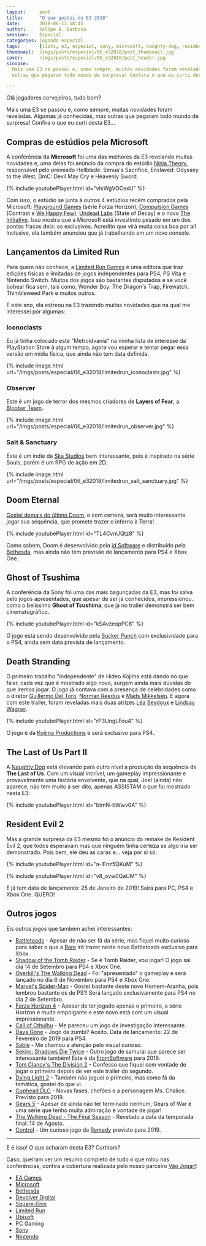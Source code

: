 ```yaml
---
layout:     post
title:      "O que gostei da E3 2018"
date:       2018-06-13 18:45
author:     Felipe B. Barbosa
session:    Especial
categories: jogando especial
tags:       [lists, e3, especial, sony, microsoft, naughty-dog, resident-evil, tomb-raider, limitedrun, kojima, indie, square-enix, xbox-one, ps4, capcom]
thumbnail:  /imgs/posts/especial/06_e32018/post_thumbnail.jpg
cover:      /imgs/posts/especial/06_e32018/post_header.jpg
sinopse:
  Mais uma E3 se passou e, como sempre, muitas novidades foram reveladas. Algumas já conhecidas, mas
  outras que pegaram todo mundo de surpresa! Confira o que eu curti desta E3...

---
```

Olá jogadores cervejeiros, tudo bom?

Mais uma E3 se passou e, como sempre, muitas novidades foram reveladas. Algumas já conhecidas, mas
outras que pegaram todo mundo de surpresa! Confira o que eu curti desta E3...

## Compras de estúdios pela Microsoft

A conferência da **Microsoft** foi uma das melhores da E3 revelando muitas novidades e, uma delas
foi anúncio da compra do estúdio [Ninja Theory](http://www.ninjatheory.com), responsável pelo
premiado Hellblade: Senua's Sacrifice, Enslaved: Odyssey to the West, DmC: Devil May Cry e
Heavenly Sword.

{% include youtubePlayer.html id="vIxWgVOCexU" %}

Com isso, o estúdio se junta à outros 4 estúdios recém comprados pela Microsoft:
[Playground Games](https://www.playground-games.com/) (série Forza Horizon),
[Compulsion Games](https://compulsiongames.com/) (Contrast e [We Happy Few](https://www.youtube.com/watch?v=rW7uapuZERw)),
[Undead Labs](https://undeadlabs.com/) (State of Decay) e o novo
[The Initiative](http://initiativegaming.com/). Isso mostra que a Microsoft está investindo
pesado em um dos pontos fracos dela: os exclusivos. Acredito que virá muita coisa boa por aí! Inclusive,
ela também anunciou que já trabalhando em um novo console.

## Lançamentos da Limited Run

Para quem não conhece, a [Limited Run Games](https://www.limitedrungames.com/) é uma editora que
traz edições físicas e limitadas de jogos independentes para PS4, PS Vita e Nintendo Switch.
Muitos dos jogos são bastantes disputados e se você bobear fica sem, tais como,
Wonder Boy: The Dragon's Trap, Firewatch, Thimbleweed Park e muitos outros.

E este ano, ela estreou na E3 trazendo muitas novidades que na qual me interessei por algumas:

### Iconoclasts

Eu já tinha colocado este "Metroidvania" na minha lista de interesse da PlayStation Store à algum
tempo, agora vou esperar e tentar pegar essa versão em mídia física, que ainda não tem data definida.

{% include image.html
  url="/imgs/posts/especial/06_e32018/limitedrun_iconoclasts.jpg" %}

### Observer

Este é um jogo de terror dos mesmos criadores de **Layers of Fear**, a [Bloober Team](https://www.blooberteam.com/).

{% include image.html
  url="/imgs/posts/especial/06_e32018/limitedrun_observer.jpg" %}

### Salt & Sanctuary

Este é um indie da [Ska Studios](https://ska-studios.com/) bem interessante, pois é inspirado na série Souls,
porém é um RPG de ação em 2D.

{% include image.html
  url="/imgs/posts/especial/06_e32018/limitedrun_salt_sanctuary.jpg" %}

## Doom Eternal

[Gostei demais do último Doom](/jogando/analise/2018/05/02/analise-doom.html), e com certeza,
será muito interessante jogar sua sequência, que promete trazer o inferno à Terra!

{% include youtubePlayer.html id="TL4CvnUQtz8" %}

Como sabem, Doom é desenvolvido pela [id Software](https://www.idsoftware.com/en-us) e distribuído pela [Bethesda](https://bethesda.net),
mas ainda não tem previsão de lançamento para PS4 e Xbox One.

## Ghost of Tsushima

A conferência da Sony foi uma das mais bagunçadas da E3, mas foi salva pelo jogos apresentados, que
apesar de ser já conhecidos, impressionou.. como o belíssimo **Ghost of Tsushima**,
que já no trailer demonstra ser bem cinematográfico.

{% include youtubePlayer.html id="kSAvzeopPC8" %}

O jogo está sendo desenvolvido pela [Sucker Punch](https://www.suckerpunch.com/) com exclusividade
para o PS4, ainda sem data prevista de lançamento.

## Death Stranding

O primeiro trabalho "independente" de Hideo Kojima está dando no que falar, cada vez que é
mostrado algo novo, surgem ainda mais dúvidas do que iremos jogar. O jogo já contava com a presença
de celebridades como o diretor [Guillermo Del Toro](https://pt.wikipedia.org/wiki/Guillermo_del_Toro),
[Norman Reedus](https://pt.wikipedia.org/wiki/Norman_Reedus) e
[Mads Mikkelsen](https://pt.wikipedia.org/wiki/Mads_Mikkelsen). E agora com este trailer,
foram reveladas mais duas atrizes [Léa Seydoux](https://pt.wikipedia.org/wiki/L%C3%A9a_Seydoux)
e [Lindsay Wagner](https://pt.wikipedia.org/wiki/Lindsay_Wagner).

{% include youtubePlayer.html id="rP3UngLFou4" %}

O jogo é da [Kojima Productions](http://www.kojimaproductions.jp/en/) e será exclusivo para PS4.

## The Last of Us Part II

A [Naughty Dog](https://www.naughtydog.com/) está elevando para outro nível a produção da sequência de **The Last of Us**.
Com um visual incrível, um gameplay impressionante e provavelmente uma história envolvente, que na
qual, Joel (ainda) não aparece, não tem muito à ser dito, apenas ASSISTAM o que foi mostrado nesta E3:

{% include youtubePlayer.html id="btmN-bWwv0A" %}

## Resident Evil 2

Mas a grande surpresa da E3 mesmo foi o anúncio do remake de Resident Evil 2, que todos esperavam
mas que ninguém tinha certeza se algo iria ser demonstrado. Pois bem, ele deu as caras e... veja por
si só:

{% include youtubePlayer.html id="a-lEnz5QKuM" %}

{% include youtubePlayer.html id="v8_ovw0QaUM" %}

E já tem data de lançamento: 25 de Janeiro de 2019! Sairá para PC, PS4 e Xbox One. QUERO!

## Outros jogos

Eis outros jogos que também achei interessantes:

- [Battletoads](https://www.youtube.com/watch?v=-yrE9RU6DN4) - Apesar de não ser fã da série,
mas fiquei muito curioso para saber o que a [Rare](https://www.rare.co.uk/) irá trazer neste novo Battletoads exclusivo para Xbox.
- [Shadow of the Tomb Raider](https://www.youtube.com/watch?v=NbvOjcn3wfc) - Se é Tomb Raider, vou
jogar! O jogo sai dia 14 de Setembro para PS4 e Xbox One.
- [Overkill's The Walking Dead](https://www.youtube.com/watch?v=CsDbQPUYn6E) - Foi "apresentado" o
gameplay e será lançado no dia 6 de Novembro para PS4 e Xbox One.
- [Marvel's Spider-Man](https://www.youtube.com/watch?v=X3ricWI0KHE) - Gostei bastante deste novo
Homem-Aranha, pois lembrou bastante os de PS1! Será lançado exclusivamente para PS4 no dia 2 de Setembro.
- [Forza Horizon 4](https://www.youtube.com/watch?v=VmQNo8xtcAg) - Apesar de ter jogado apenas o primeiro,
a série Horizon é muito empolgante e este novo está com um visual impressionante.
- [Call of Cthulhu](https://www.youtube.com/watch?v=uHrTKSrhgLo) - Me pareceu um jogo de investigação
interessante.
- [Days Gone](https://www.youtube.com/watch?v=VDpHSP0e_U4) - Jogo de zumbi? Aceito.
Data de lançamento: 22 de Fevereiro de 2019 para PS4.
- [Sable](https://www.youtube.com/watch?v=y8bcIzVtLhQ) - Me chamou a atenção pelo visual curioso.
- [Sekiro: Shadows Die Twice](https://www.youtube.com/watch?v=7p_F59_7ybk) - Outro jogo de samurai que
parece ser interessante também! Este é da [FromSoftware](http://www.fromsoftware.jp/ww/) para 2019.
- [Tom Clancy's The Division 2](https://www.youtube.com/watch?v=dMNH80CuYK8) - Confesso que fiquei
com vontade de jogar o primeiro depois de ver este trailer do segundo.
- [Dying Light 2](https://www.youtube.com/watch?v=5PO-Fl_-JxI) - Também não joguei o primeiro, mas
como fã da temática, gostei do que vi.
- [Cuphead DLC](https://www.youtube.com/watch?v=3hk50ueWS5E) - Novas fases, chefões e a personagem Ms. Chalice. Previsto para 2019.
- [Gears 5](https://www.youtube.com/watch?v=R3ooHNIYwhE) - Apesar de ainda não ter terminado nenhum,
Gears of War é uma série que tenho muita admiração e vontade de jogar!
- [The Walking Dead - The Final Season](https://www.youtube.com/watch?v=ucTa41ucU_E) - Revelado a
data da temporada final: 14 de Agosto.
- [Control](https://www.youtube.com/watch?v=oFjb_vlCsRA) - Um curioso jogo da [Remedy](https://www.remedygames.com/)
previsto para 2019.

---

E é isso! O que acharam desta E3? Curtiram?

Caso, queiram ver um resumo completo de tudo o que rolou nas conferências,
confira a cobertura realizada pelo nosso parceiro [Vão Jogar!](https://vaojogar.com.br):

- [EA Games](https://vaojogar.com.br/escrito/e3-2018-resumo-da-conferencia-da-ea)
- [Microsoft](https://vaojogar.com.br/escrito/e3-2018-resumo-da-conferencia-da-microsoft)
- [Bethesda](https://vaojogar.com.br/escrito/e3-2018-resumo-da-conferencia-da-bethesda)
- [Devolver Digital](https://vaojogar.com.br/escrito/e3-2018-resumo-da-conferencia-da-devolver-digital)
- [Square-Enix](https://vaojogar.com.br/escrito/e3-2018-resumo-da-conferencia-da-square-enix)
- [Limited Run](https://vaojogar.com.br/escrito/e3-2018-resumo-da-conferencia-da-limited-run)
- [Ubisoft](https://vaojogar.com.br/escrito/e3-2018-resumo-da-conferencia-da-ubisoft)
- PC Gaming
- [Sony](https://vaojogar.com.br/escrito/e3-2018-resumo-da-conferencia-da-sony)
- [Nintendo](https://vaojogar.com.br/escrito/e3-2018-resumo-do-nintendo-direct)
